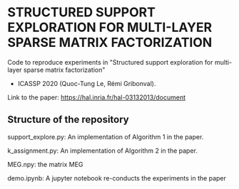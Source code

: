 # STRUCTURED SUPPORT EXPLORATION FOR MULTI-LAYER SPARSE MATRIX FACTORIZATION

Code to reproduce experiments in "Structured support exploration for multi-layer sparse matrix factorization" 
- ICASSP 2020 (Quoc-Tung Le, Rémi Gribonval).

Link to the paper: https://hal.inria.fr/hal-03132013/document

## Structure of the repository

support_explore.py: An implementation of Algorithm 1 in the paper.

k_assignment.py: An implementation of Algorithm 2 in the paper.

MEG.npy: the matrix MEG

demo.ipynb: A jupyter notebook re-conducts the experiments in the paper


